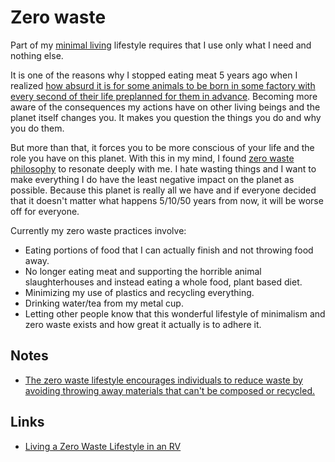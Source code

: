 # Zero waste

Part of my [minimal living](../minimalism/minimalism.md) lifestyle requires that I use only what I need and nothing else.

It is one of the reasons why I stopped eating meat 5 years ago when I realized [how absurd it is for some animals to be born in some factory with every second of their life preplanned for them in advance](https://medium.com/@nikitavoloboev/what-it-means-to-live-a-conscious-life-c96f6517077). Becoming more aware of the consequences my actions have on other living beings and the planet itself changes you. It makes you question the things you do and why you do them.

But more than that, it forces you to be more conscious of your life and the role you have on this planet. With this in my mind, I found [zero waste philosophy](http://en.wikipedia.org/wiki/Zero_waste) to resonate deeply with me. I hate wasting things and I want to make everything I do have the least negative impact on the planet as possible. Because this planet is really all we have and if everyone decided that it doesn't matter what happens 5/10/50 years from now, it will be worse off for everyone.

Currently my zero waste practices involve:

- Eating portions of food that I can actually finish and not throwing food away.
- No longer eating meat and supporting the horrible animal slaughterhouses and instead eating a whole food, plant based diet.
- Minimizing my use of plastics and recycling everything.
- Drinking water/tea from my metal cup.
- Letting other people know that this wonderful lifestyle of minimalism and zero waste exists and how great it actually is to adhere it.

## Notes

- [The zero waste lifestyle encourages individuals to reduce waste by avoiding throwing away materials that can't be composed or recycled.](https://joshavanier.github.io/wiki/zero_waste.html)

## Links

- [Living a Zero Waste Lifestyle in an RV](https://www.your-rv-lifestyle.com/zero-waste-lifestyle-rv/)

